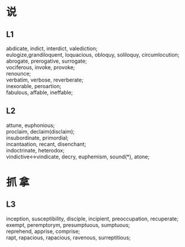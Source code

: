 # 说
## L1
abdicate, indict, interdict, valediction;  
eulogize,grandiloquent, loquacious, obloquy, soliloquy, circumlocution;    
abrogate, prerogative, surrogate;  
vociferous, invoke, provoke;  
renounce;  
verbatim, verbose, reverberate;  
inexorable, peroartion;  
fabulous, affable, ineffable;  

## L2 
attune, euphonious;  
proclaim, declaim(disclaim);  
insubordinate, primordial;   
incantaation, recant, disenchant;  
indoctrinate, heterodox;  
vindictive<->vindicate, decry, euphemism, sound(*), atone;  

# 抓 拿
## L3  
inception, susceptibility, disciple, incipient, preoccupation, recuperate;  
exempt, peremptorym, presumptuous, sumptuous;  
reprehend, apprise, comprise;  
rapt, rapacious, rapacious, ravenous, surreptitious;

